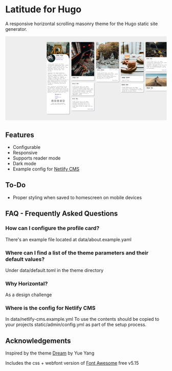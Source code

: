 # Latitude for Hugo
A responsive horizontal scrolling masonry theme for the Hugo static site generator.

![Example website using latitude](example.png)

## Features
- Configurable
- Responsive 
- Supports reader mode
- Dark mode
- Example config for [Netlify CMS](https://www.netlifycms.org/)

## To-Do
- Proper styling when saved to homescreen on mobile devices

## FAQ - Frequently Asked Questions
### How can I configure the profile card?
There's an example file located at data/about.example.yaml
### Where can I find a list of the theme parameters and their default values?
Under data/default.toml in the theme directory
### Why Horizontal?
As a design challenge
### Where is the config for Netlify CMS
In data/netlify-cms.example.yml To use the contents should be copied to your projects
static/admin/config.yml as part of the setup process.

## Acknowledgements
Inspired by the theme [Dream](https://github.com/g1eny0ung/hugo-theme-dream) by Yue Yang

Includes the css + webfont version of [Font Awesome](https://fontawesome.com) free v5.15